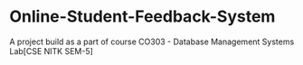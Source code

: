 # Online-Student-Feedback-System
A project build as a part of course CO303 - Database Management Systems Lab[CSE NITK SEM-5]
